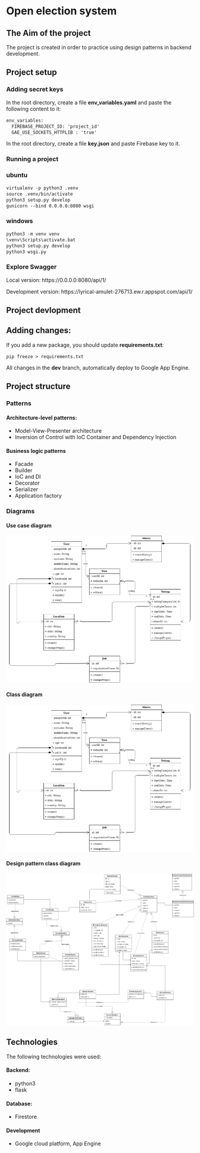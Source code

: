 # Open election system

## The Aim of the project

The project is created in order to practice using design patterns in backend development.

## Project setup

### Adding secret keys
In the root directory, create a file **env_variables.yaml** and paste the following content to it:

```shell
env_variables:
  FIREBASE_PROJECT_ID: 'project_id'
  GAE_USE_SOCKETS_HTTPLIB : 'true'
```
In the root directory, create a file **key.json** and paste Firebase key to it.

### Running a project

### ubuntu
```shell
virtualenv -p python3 .venv
source .venv/bin/activate
python3 setup.py develop
gunicorn --bind 0.0.0.0:8080 wsgi
```
### windows
```shell
python3 -m venv venv
\venv\Scripts\activate.bat
python3 setup.py develop
python3 wsgi.py
```

### Explore Swagger

<p>Local version: https://0.0.0.0:8080/api/1/ </p>
<p>Development version: https://lyrical-amulet-276713.ew.r.appspot.com/api/1/ </p>

## Project devlopment

## Adding changes:

If you add a new package, you should update **requirements.txt**:
```
pip freeze > requirements.txt
```

All changes in the **dev** branch, automatically deploy to Google App Engine.

## Project structure

### Patterns
#### Architecture-level patterns: 
- Model-View-Presenter architecture
- Inversion of Control with IoC Container and Dependency Injection

#### Business logic patterns
- Facade
- Builder
- IoC and DI
- Decorator
- Serializer
- Application factory


### Diagrams
#### Use case diagram
![Use case diagram](diagrams/classDiagram-2.png)

#### Class diagram
![Class diagram](diagrams/classDiagram-2.png)

#### Design pattern class diagram
![Design pattern class diagram](diagrams/classDiagram-3.png)


## Technologies

The following technologies were used:
#### Backend:
- python3
- flask
#### Database:
- Firestore
#### Development
- Google cloud platform, App Engine